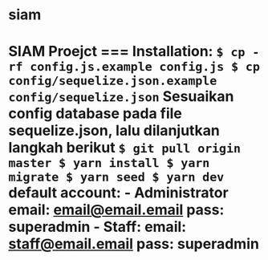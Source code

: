 # siam
# SIAM Proejct ===  Installation:    ``` $ cp -rf config.js.example config.js $ cp config/sequelize.json.example config/sequelize.json ```  Sesuaikan config database pada file sequelize.json, lalu dilanjutkan langkah berikut  ``` $ git pull origin master $ yarn install $ yarn migrate $ yarn seed $ yarn dev ```    default account:  - Administrator    email: email@email.email    pass: superadmin  - Staff:     email: staff@email.email     pass: superadmin
